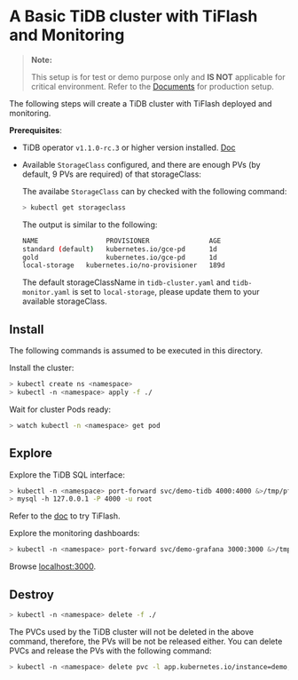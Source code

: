 # A Basic TiDB cluster with TiFlash and Monitoring

> **Note:**
>
> This setup is for test or demo purpose only and **IS NOT** applicable for critical environment. Refer to the [Documents](https://pingcap.com/docs/stable/tidb-in-kubernetes/deploy/prerequisites/) for production setup.

The following steps will create a TiDB cluster with TiFlash deployed and monitoring.

**Prerequisites**: 
- TiDB operator `v1.1.0-rc.3` or higher version installed. [Doc](https://pingcap.com/docs/stable/tidb-in-kubernetes/deploy/tidb-operator/)
- Available `StorageClass` configured, and there are enough PVs (by default, 9 PVs are required) of that storageClass:
  
  The availabe `StorageClass` can by checked with the following command:
  
  ```bash
  > kubectl get storageclass
  ```
  
  The output is similar to the following:
  
  ```bash
  NAME                 PROVISIONER               AGE
  standard (default)   kubernetes.io/gce-pd      1d
  gold                 kubernetes.io/gce-pd      1d
  local-storage   kubernetes.io/no-provisioner   189d
  ```
  
  The default storageClassName in `tidb-cluster.yaml` and `tidb-monitor.yaml` is set to `local-storage`, please update them to your available storageClass.

## Install

The following commands is assumed to be executed in this directory.

Install the cluster:

```bash
> kubectl create ns <namespace>
> kubectl -n <namespace> apply -f ./
```

Wait for cluster Pods ready:

```bash
> watch kubectl -n <namespace> get pod
```

## Explore

Explore the TiDB SQL interface:

```bash
> kubectl -n <namespace> port-forward svc/demo-tidb 4000:4000 &>/tmp/pf-tidb.log &
> mysql -h 127.0.0.1 -P 4000 -u root
```
Refer to the [doc](https://pingcap.com/docs/stable/reference/tiflash/use-tiflash/) to try TiFlash.

Explore the monitoring dashboards:

```bash
> kubectl -n <namespace> port-forward svc/demo-grafana 3000:3000 &>/tmp/pf-grafana.log &
```

Browse [localhost:3000](http://localhost:3000).

## Destroy

```bash
> kubectl -n <namespace> delete -f ./
```

The PVCs used by the TiDB cluster will not be deleted in the above command, therefore, the PVs will be not be released either. You can delete PVCs and release the PVs with the following command:

```bash
> kubectl -n <namespace> delete pvc -l app.kubernetes.io/instance=demo,app.kubernetes.io/managed-by=tidb-operator
```

